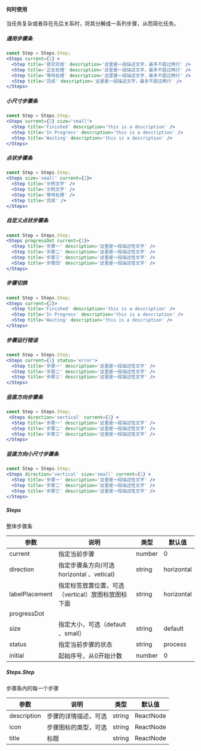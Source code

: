 #### **何时使用**
当任务复杂或者存在先后关系时，将其分解成一系列步骤，从而简化任务。

##### **通用步骤条**
```jsx
const Step = Steps.Step;
<Steps current={1} >
  <Step title='提交完成' description='这里是一段描述文字，最多不超过两行' />
  <Step title='正在处理' description='这里是一段描述文字，最多不超过两行' />
  <Step title='等待处理' description='这里是一段描述文字，最多不超过两行' />
  <Step title='完成' description='这里是一段描述文字，最多不超过两行' />
</Steps>
```

##### **小尺寸步骤条**
```jsx
const Step = Steps.Step;
<Steps current={2} size="small">
  <Step title='Finished' description='this is a description' />
  <Step title='In Progress' description='this is a description' />
  <Step title='Waiting' description='this is a description' />
</Steps>
```

##### **点状步骤条**
```jsx
const Step = Steps.Step;
<Steps size='small' current={2}>
  <Step title='示例文字' />
  <Step title='示例文字' />
  <Step title='等待处理' />
  <Step title='完成' />
</Steps>
```

##### **自定义点状步骤条**
```jsx
const Step = Steps.Step;
<Steps progressDot current={1}>
  <Step title='步骤一' description='这里是一段描述性文字' />
  <Step title='步骤二' description='这里是一段描述性文字' />
  <Step title='步骤三' description='这里是一段描述性文字' />
  <Step title='步骤四' description='这里是一段描述性文字' />
</Steps>
```

##### **步骤切换**
```jsx
const Step = Steps.Step;
<Steps current={2}>
  <Step title='Finished' description='this is a description' />
  <Step title='In Progress' description='this is a description' />
  <Step title='Waiting' description='this is a description' />
</Steps>
```

##### **步骤运行错误**
```jsx
const Step = Steps.Step;
<Steps current={1} status='error'>
  <Step title='步骤一' description='这里是一段描述性文字' />
  <Step title='步骤二' description='这里是一段描述性文字' />
  <Step title='步骤三' description='这里是一段描述性文字' />
</Steps>
```

##### **竖直方向步骤条**
```jsx
const Step = Steps.Step;
 <Steps direction='vertical' current={1} >
  <Step title='步骤一' description='这里是一段描述性文字' />
  <Step title='步骤二' description='这里是一段描述性文字' />
  <Step title='步骤三' description='这里是一段描述性文字' />
</Steps>
```

##### **竖直方向小尺寸步骤条**
```jsx
const Step = Steps.Step;
<Steps direction='vertical' size='small' current={1} >
  <Step title='步骤一' description='这里是一段描述性文字' />
  <Step title='步骤二' description='这里是一段描述性文字' />
  <Step title='步骤三' description='这里是一段描述性文字' />
</Steps>
```

##### **Steps**

整体步骤条

| 参数 | 说明 | 类型 | 默认值 |
| --- | --- | --- | --- |
| current | 指定当前步骤 | number|0 |
| direction | 指定步骤条方向(可选horizontal 、vetical) | string | horizontal |
| labelPlacement | 指定标签放置位置，可选（vertical）放图标放图标下面 | string | horizontal |
| progressDot |  |  |  |
| size | 指定大小，可选（default 、small）| string | default |
| status | 指定当前步骤的状态 | string | process |
| initial | 起始序号，从0开始计数 | number|0 |

##### **Steps.Step**

步骤条内的每一个步骤

| 参数 | 说明 | 类型 | 默认值 |
| --- | --- | --- | --- |
| description | 步骤的详情描述，可选 | string | ReactNode |
| icon | 步骤图标的类型，可选 | string | ReactNode |
| title | 标题 | string | ReactNode |


<style>.idoll-steps{margin-bottom: 10px}</style>

